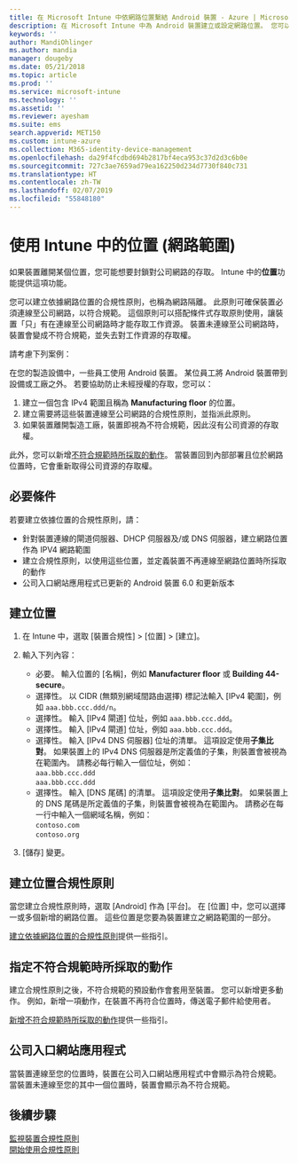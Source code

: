 ```yaml
---
title: 在 Microsoft Intune 中依網路位置繫結 Android 裝置 - Azure | Microsoft Docs
description: 在 Microsoft Intune 中為 Android 裝置建立或設定網路位置。 您可以依據裝置的網路位置將裝置標示為不符合規範。 如果裝置離開網路位置，您可以封鎖對公司資源的存取。
keywords: ''
author: MandiOhlinger
ms.author: mandia
manager: dougeby
ms.date: 05/21/2018
ms.topic: article
ms.prod: ''
ms.service: microsoft-intune
ms.technology: ''
ms.assetid: ''
ms.reviewer: ayesham
ms.suite: ems
search.appverid: MET150
ms.custom: intune-azure
ms.collection: M365-identity-device-management
ms.openlocfilehash: da29f4fcdbd694b2817bf4eca953c37d2d3c6b0e
ms.sourcegitcommit: 727c3ae7659ad79ea162250d234d7730f840c731
ms.translationtype: HT
ms.contentlocale: zh-TW
ms.lasthandoff: 02/07/2019
ms.locfileid: "55848180"
---
```

# <a name="use-locations-network-fence-in-intune"></a>使用 Intune 中的位置 (網路範圍)

如果裝置離開某個位置，您可能想要封鎖對公司網路的存取。 Intune 中的**位置**功能提供這項功能。 

您可以建立依據網路位置的合規性原則，也稱為網路隔離。 此原則可確保裝置必須連線至公司網路，以符合規範。 這個原則可以搭配條件式存取原則使用，讓裝置「只」有在連線至公司網路時才能存取工作資源。 裝置未連線至公司網路時，裝置會變成不符合規範，並失去對工作資源的存取權。

請考慮下列案例：

在您的製造設備中，一些員工使用 Android 裝置。 某位員工將 Android 裝置帶到設備或工廠之外。 若要協助防止未經授權的存取，您可以：

1. 建立一個包含 IPv4 範圍且稱為 **Manufacturing floor** 的位置。
2. 建立需要將這些裝置連線至公司網路的合規性原則，並指派此原則。
3. 如果裝置離開製造工廠，裝置即視為不符合規範，因此沒有公司資源的存取權。

此外，您可以新增[不符合規範時所採取的動作](#configure-the-actions-for-noncompliance)。 當裝置回到內部部署且位於網路位置時，它會重新取得公司資源的存取權。

## <a name="prerequisites"></a>必要條件

若要建立依據位置的合規性原則，請：

- 針對裝置連線的閘道伺服器、DHCP 伺服器及/或 DNS 伺服器，建立網路位置作為 IPV4 網路範圍
- 建立合規性原則，以使用這些位置，並定義裝置不再連線至網路位置時所採取的動作
- 公司入口網站應用程式已更新的 Android 裝置 6.0 和更新版本

## <a name="create-a-location"></a>建立位置

1. 在 Intune 中，選取 [裝置合規性] > [位置] > [建立]。

2. 輸入下列內容：  

   - 必要。 輸入位置的 [名稱]，例如 **Manufacturer floor** 或 **Building 44-secure**。
   - 選擇性。 以 CIDR (無類別網域間路由選擇) 標記法輸入 [IPv4 範圍]，例如 `aaa.bbb.ccc.ddd/n`。
   - 選擇性。 輸入 [IPv4 閘道] 位址，例如 `aaa.bbb.ccc.ddd`。
   - 選擇性。 輸入 [IPv4 閘道] 位址，例如 `aaa.bbb.ccc.ddd`。
   - 選擇性。 輸入 [IPv4 DNS 伺服器] 位址的清單。 這項設定使用**子集比對**。 如果裝置上的 IPv4 DNS 伺服器是所定義值的子集，則裝置會被視為在範圍內。 請務必每行輸入一個位址，例如：  
     `aaa.bbb.ccc.ddd`  
     `aaa.bbb.ccc.ddd`
   - 選擇性。 輸入 [DNS 尾碼] 的清單。 這項設定使用**子集比對**。 如果裝置上的 DNS 尾碼是所定義值的子集，則裝置會被視為在範圍內。 請務必在每一行中輸入一個網域名稱，例如：  
     `contoso.com`  
     `contoso.org`

3. [儲存] 變更。

## <a name="create-the-location-compliance-policy"></a>建立位置合規性原則

當您建立合規性原則時，選取 [Android] 作為 [平台]。 在 [位置] 中，您可以選擇一或多個新增的網路位置。 這些位置是您要為裝置建立之網路範圍的一部分。

[建立依據網路位置的合規性原則](compliance-policy-create-android.md#locations)提供一些指引。

## <a name="configure-the-actions-for-noncompliance"></a>指定不符合規範時所採取的動作

建立合規性原則之後，不符合規範的預設動作會套用至裝置。 您可以新增更多動作。 例如，新增一項動作，在裝置不再符合位置時，傳送電子郵件給使用者。

[新增不符合規範時所採取的動作](actions-for-noncompliance.md)提供一些指引。

## <a name="company-portal-app"></a>公司入口網站應用程式

當裝置連線至您的位置時，裝置在公司入口網站應用程式中會顯示為符合規範。 當裝置未連線至您的其中一個位置時，裝置會顯示為不符合規範。

## <a name="next-steps"></a>後續步驟
[監視裝置合規性原則](compliance-policy-monitor.md)  
[開始使用合規性原則](device-compliance-get-started.md)
